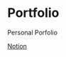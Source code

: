 # Portfolio
Personal Porfolio

[Notion](https://hyandsh.notion.site/e6497ad9529f46ebb300bc145541dd11)
